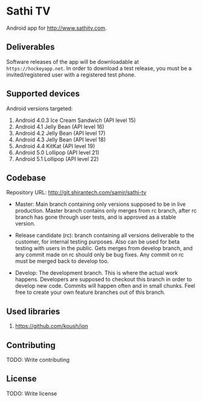 # Sathi TV

Android app for http://www.sathitv.com.

## Deliverables

Software releases of the app will be downloadable at `https://hockeyapp.net`.
In order to download a test release, you must be a invited/registered user with
a registered test phone.

## Supported devices

Android versions targeted:

1. Android 4.0.3 Ice Cream Sandwich (API level 15)
2. Android 4.1 Jelly Bean (API level 16)
3. Android 4.2 Jelly Bean (API level 17)
4. Android 4.3 Jelly Bean (API level 18)
5. Android 4.4 KitKat (API level 19)
6. Android 5.0 Lollipop (API level 21)
7. Android 5.1 Lollipop (API level 22)

## Codebase

Repository URL: http://git.shirantech.com/samir/sathi-tv

- Master: Main branch containing only versions supposed to be in live production.
Master branch contains only merges from rc branch, after rc branch has gone
through user tests, and is approved as a stable version.

- Release candidate (rc): branch containing all versions deliverable to the
customer, for internal testing purposes. Also can be used for beta testing
with users in the public. Gets merges from develop branch, and any commit
made on rc should only be bug fixes. Any commit on rc must be merged back to
develop too.

- Develop: The development branch. This is where the actual work happens.
Developers are supposed to checkout this branch in order to develop new code.
Commits will happen often and in small chunks.
Feel free to create your own feature branches out of this branch.

## Used libraries

1. https://github.com/koush/ion

## Contributing

TODO: Write contributing

## License

TODO: Write license
